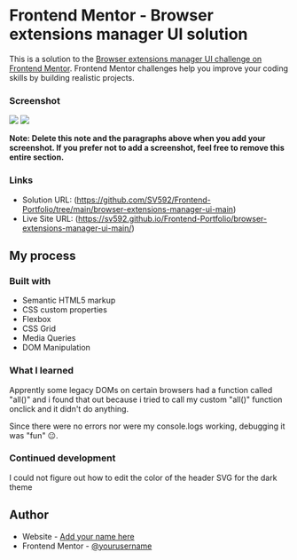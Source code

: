 # Frontend Mentor - Browser extensions manager UI solution

This is a solution to the [Browser extensions manager UI challenge on Frontend Mentor](https://www.frontendmentor.io/challenges/browser-extension-manager-ui-yNZnOfsMAp). Frontend Mentor challenges help you improve your coding skills by building realistic projects.

### Screenshot

![](./screenshot/desktop.png)
![](./screenshot/mobile.png)

**Note: Delete this note and the paragraphs above when you add your screenshot. If you prefer not to add a screenshot, feel free to remove this entire section.**

### Links

- Solution URL: (https://github.com/SV592/Frontend-Portfolio/tree/main/browser-extensions-manager-ui-main)
- Live Site URL: (https://sv592.github.io/Frontend-Portfolio/browser-extensions-manager-ui-main/)

## My process

### Built with

- Semantic HTML5 markup
- CSS custom properties
- Flexbox
- CSS Grid
- Media Queries
- DOM Manipulation

### What I learned

Apprently some legacy DOMs on certain browsers had a function called "all()" and i found that out because i tried to call my custom "all()" function onclick and it didn't do anything.

Since there were no errors nor were my console.logs working, debugging it was "fun" 😐.

### Continued development

I could not figure out how to edit the color of the header SVG for the dark theme

## Author

- Website - [Add your name here](https://shaquillepearson.com/)
- Frontend Mentor - [@yourusername](https://www.frontendmentor.io/profile/SV592)
